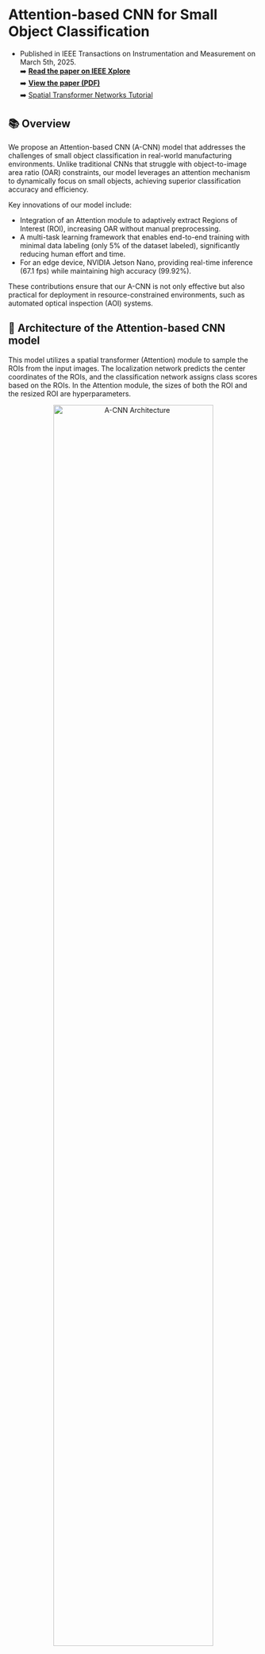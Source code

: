 # Attention-based CNN for Small Object Classification
* Published in IEEE Transactions on Instrumentation and Measurement on March 5th, 2025. <br>
➡️ **[Read the paper on IEEE Xplore](https://doi.org/10.1109/TIM.2025.3548240)** <br>
➡️ **<a href="https://drive.google.com/file/d/1Sd6pG3sAqparhOF8mNqujJR55c9HIqKY/view?usp=sharing" target="_blank">View the paper (PDF)</a>** <br>
➡️ <a href="https://docs.pytorch.org/tutorials/intermediate/spatial_transformer_tutorial.html" target="_blank">Spatial Transformer Networks Tutorial</a>



## 📚 Overview
We propose an Attention-based CNN (A-CNN) model that addresses the challenges of small object classification in real-world manufacturing environments. Unlike traditional CNNs that struggle with object-to-image area ratio (OAR) constraints, our model leverages an  attention mechanism to dynamically focus on small objects, achieving superior classification accuracy and efficiency.

Key innovations of our model include:

- Integration of an Attention module to adaptively extract Regions of Interest (ROI), increasing OAR without manual preprocessing.
- A multi-task learning framework that enables end-to-end training with minimal data labeling (only 5% of the dataset labeled), significantly reducing human effort and time.
- For an edge device, NVIDIA Jetson Nano, providing real-time inference (67.1 fps) while maintaining high accuracy (99.92%).
  
These contributions ensure that our A-CNN is not only effective but also practical for deployment in resource-constrained environments, such as automated optical inspection (AOI) systems.


## 📂 Architecture of the Attention-based CNN model
This model utilizes a spatial transformer (Attention) module to sample the ROIs from the input images. The localization network predicts the center coordinates of the ROIs, and the classification network assigns class scores based on the ROIs. In the Attention module, the sizes of both the ROI and the resized ROI are hyperparameters.
<p align="center"> 
  <img src="https://github.com/user-attachments/assets/92532d03-2370-4742-80a9-56b42642bc15" alt="A-CNN Architecture" width="80%"> 
</p>


## Dataset
This dataset was created as part of our research. It is publicly available to facilitate reproducibility and further advancements in the field. <br>
➡️ <a href="https://drive.google.com/file/d/1-mJ-XuLnGw-MKrtD-E1y6Tp2aSlG_G97/view?usp=sharing" target="_blank">download dataset</a>

- **Images**:
  - `train data`: from device 0 
  - `test data`: from device 1
- **Labels**:
  - YOLO format labels corresponding to each image.    
<p align="center"> 
  <img src="https://github.com/user-attachments/assets/330c10ba-4341-4730-98d3-066826c86074" alt="Dataset Example" width="60%"> 
</p>

## Performance (updated after the paper publication)
The A-CNN model can be effectively trained end-to-end with minimal data labeling compared to object detection methods. Experimental results show that the proposed A-CNN model achieves a classification accuracy of **99.92%** and an inference speed of **62.9 fps** on the NVIDIA Jetson Nano platform, outperforming the smallest models of YOLOv5, YOLOv7, YOLOv8, YOLOv9 and YOLOv10, state-of-the-art object detection algorithms, in terms of both accuracy and latency. Notably, our model has 3.8× faster than the fastest YOLO model, underscoring its efficiency in real-time applications. These findings highlight the potential of the A-CNN model as an accurate and practical solution for small object classification.

**Comparison of the A-CNN with YOLO Object Detection Models**

| Model            | Params (M) | FLOPs<sup>f</sup> (G) | Input (resized) | Accuracy (%) | Latency<sup>a</sup> (ms) |
|:----------------:|:------------:|:--------------:|:-----------------:|:--------------:|:----------------:|
| YOLOv5-Nano     | **1.76**   | **1.55** | 640×480 | 99.67 | **61** |     
|                 |            | **0.67** | 416×312 | 97.92 | 61 |
|                 |            | **0.22** | 224×168 | 82.83 | 55 |
| YOLOv7-Tiny     | 6.02       | 4.95     | 640×480 | **99.83** | 135 |
|                 |            | 2.15     | 416×312 | 98.42 | 135 |
|                 |            | 0.69     | 224×168 |**95.33** | 130 |
| YOLOv8-Nano     | 3.01       | 3.01     | 640×480 | 98.95 | 72 |
|                 |            | 1.33     | 416×312 | 95.58 | **44** |
|                 |            | 0.43     | 224×168 | 64.00 | **44** |
| YOLOv9-Tiny     | 2.01       | 2.94     | 640×480 | 99.50 | 112 |
|                 |            |1.28      | 416×312 | 99.08 | 102 |
|                 |            | 0.41     | 224×168 | 77.08 | 95 |
| YOLOv10-Nano    | 2.71       | 3.15     | 640×480 | 99.75 | 84 |
|                 |            |1.36    | 416×312 | 99.33 | 59 |
|                 |            | 0.44     | 224×168 | 75.08 | 57 |
| A-CNN (base)     | 0.71  | 2.22 | 640×480 | 99.75 | **14.9 (6.2)** |
| A-CNN (best)     | 0.70  | 1.00 | 640×480 | 99.82 | 15.5 (6.3) |
| A-CNN (opt)      | 0.68  | 0.38 | 640×480 | **99.92** | 15.9 (6.6) |

**Notes:**
- <sup>f</sup> FLOPs in the forward process of model, excluding the pre- and post-processing for YOLO models.
- <sup>a</sup> End-to-end inference time measured on the **NVIDIA Jetson Nano**, including the pre- and post-processing.  
  Values in parentheses indicate inference time using **TensorRT with FP32 precision**.


## 📄 **Citation**
If you use this dataset, please cite the following paper:

> **Hyun-Yong Kim, Taek-Joon Yi, and Jong-Yun Lee**  
> _An Attention-based Convolutional Neural Network with Spatial Transformer Module for Automated Optical Inspection of Small Objects_  
> IEEE Transactions on Instrumentation and Measurement, 2025.  
> DOI: [10.1109/TIM.2025.3548240](https://doi.org/10.1109/TIM.2025.3548240)

